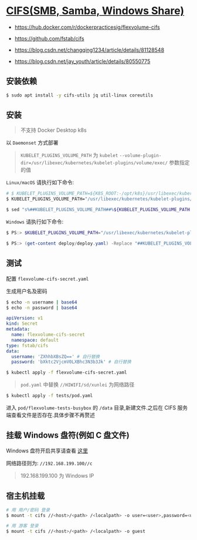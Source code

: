 # [CIFS(SMB, Samba, Windows Share)](https://github.com/docker-practice/flexvolume_cifs)

* https://hub.docker.com/r/dockerpracticesig/flexvolume-cifs

* https://github.com/fstab/cifs
* https://blog.csdn.net/changqing1234/article/details/81128548
* https://blog.csdn.net/jay_youth/article/details/80550775

## 安装依赖

```bash
$ sudo apt install -y cifs-utils jq util-linux coreutils
```

## 安装

> 不支持 Docker Desktop k8s

以 `Daemonset` 方式部署

> `KUBELET_PLUGINS_VOLUME_PATH` 为 `kubelet` `--volume-plugin-dir=/usr/libexec/kubernetes/kubelet-plugins/volume/exec/` 参数指定的值

`Linux/macOS` 请执行如下命令:

```bash
# $ KUBELET_PLUGINS_VOLUME_PATH=${K8S_ROOT:-/opt/k8s}/usr/libexec/kubernetes/kubelet-plugins/volume/exec
$ KUBELET_PLUGINS_VOLUME_PATH="/usr/libexec/kubernetes/kubelet-plugins/volume/exec"

$ sed "s%##KUBELET_PLUGINS_VOLUME_PATH##%${KUBELET_PLUGINS_VOLUME_PATH:?value empty}%g" deploy/deploy.yaml | kubectl apply -f -
```

`Windows` 请执行如下命令:

```powershell
$ PS:> $KUBELET_PLUGINS_VOLUME_PATH="/usr/libexec/kubernetes/kubelet-plugins/volume/exec"

$ PS:> (get-content deploy/deploy.yaml) -Replace "##KUBELET_PLUGINS_VOLUME_PATH##",${KUBELET_PLUGINS_VOLUME_PATH} | kubectl apply -f -
```

## 测试

配置 `flexvolume-cifs-secret.yaml`

生成用户名及密码

```bash
$ echo -n username | base64
$ echo -n password | base64
```

```yaml
apiVersion: v1
kind: Secret
metadata:
  name: flexvolume-cifs-secret
  namespace: default
type: fstab/cifs
data:
  username: 'ZXhhbXBsZQ==' # 自行替换
  password: 'bXktc2VjcmV0LXBhc3N3b3Jk' # 自行替换
```

```bash
$ kubectl apply -f flexvolume-cifs-secret.yaml
```

> `pod.yaml` 中替换 `//HIWIFI/sd/xunlei` 为网络路径

```bash
$ kubectl apply -f tests/pod.yaml
```

进入 `pod/flexvolume-tests-busybox` 的 `/data` 目录,新建文件.之后在 CIFS 服务端查看文件是否存在.具体步骤不再赘述

## 挂载 Windows 盘符(例如 C 盘文件)

Windows 盘符开启共享请查看 [这里](https://jingyan.baidu.com/article/e2284b2b6d8afbe2e6118d01.html)

网络路径则为: `//192.168.199.100//c`

> 192.168.199.100 为 Windows IP

## 宿主机挂载

```bash
# 用 用户/密码 登录
$ mount -t cifs //<host>/<path> /<localpath> -o user=<user>,password=<user>

# 用 游客 登录
$ mount -t cifs //<host>/<path> /<localpath> -o guest
```
